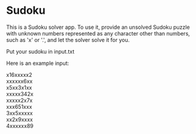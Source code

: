 # Sudoku

This is a Sudoku solver app. To use it, provide an unsolved Sudoku puzzle with unknown numbers represented as any character other than numbers, such as 'x' or '.', and let the solver solve it for you.


Put your sudoku in input.txt

Here is an example input:  

x16xxxxx2  
xxxxxx6xx  
x5xx3x1xx  
xxxxx342x  
xxxxx2x7x  
xxx651xxx  
3xx5xxxxx  
xx2x9xxxx  
4xxxxxx89
